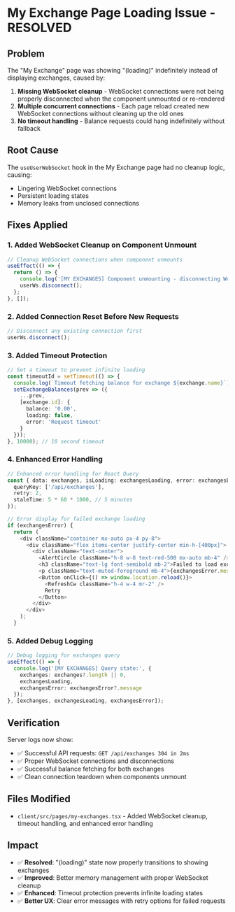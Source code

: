 # My Exchange Page Loading Issue - RESOLVED

## Problem
The "My Exchange" page was showing "(loading)" indefinitely instead of displaying exchanges, caused by:
1. **Missing WebSocket cleanup** - WebSocket connections were not being properly disconnected when the component unmounted or re-rendered
2. **Multiple concurrent connections** - Each page reload created new WebSocket connections without cleaning up the old ones
3. **No timeout handling** - Balance requests could hang indefinitely without fallback

## Root Cause
The `useUserWebSocket` hook in the My Exchange page had no cleanup logic, causing:
- Lingering WebSocket connections
- Persistent loading states
- Memory leaks from unclosed connections

## Fixes Applied

### 1. Added WebSocket Cleanup on Component Unmount
```typescript
// Cleanup WebSocket connections when component unmounts
useEffect(() => {
  return () => {
    console.log('[MY EXCHANGES] Component unmounting - disconnecting WebSocket');
    userWs.disconnect();
  };
}, []);
```

### 2. Added Connection Reset Before New Requests
```typescript
// Disconnect any existing connection first
userWs.disconnect();
```

### 3. Added Timeout Protection
```typescript
// Set a timeout to prevent infinite loading
const timeoutId = setTimeout(() => {
  console.log(`Timeout fetching balance for exchange ${exchange.name}`);
  setExchangeBalances(prev => ({
    ...prev,
    [exchange.id]: { 
      balance: '0.00', 
      loading: false, 
      error: 'Request timeout'
    }
  }));
}, 10000); // 10 second timeout
```

### 4. Enhanced Error Handling
```typescript
// Enhanced error handling for React Query
const { data: exchanges, isLoading: exchangesLoading, error: exchangesError } = useQuery<Exchange[]>({
  queryKey: ['/api/exchanges'],
  retry: 2,
  staleTime: 5 * 60 * 1000, // 5 minutes
});

// Error display for failed exchange loading
if (exchangesError) {
  return (
    <div className="container mx-auto px-4 py-8">
      <div className="flex items-center justify-center min-h-[400px]">
        <div className="text-center">
          <AlertCircle className="h-8 w-8 text-red-500 mx-auto mb-4" />
          <h3 className="text-lg font-semibold mb-2">Failed to load exchanges</h3>
          <p className="text-muted-foreground mb-4">{exchangesError.message}</p>
          <Button onClick={() => window.location.reload()}>
            <RefreshCw className="h-4 w-4 mr-2" />
            Retry
          </Button>
        </div>
      </div>
    );
  }
```

### 5. Added Debug Logging
```typescript
// Debug logging for exchanges query
useEffect(() => {
  console.log('[MY EXCHANGES] Query state:', {
    exchanges: exchanges?.length || 0,
    exchangesLoading,
    exchangesError: exchangesError?.message
  });
}, [exchanges, exchangesLoading, exchangesError]);
```

## Verification
Server logs now show:
- ✅ Successful API requests: `GET /api/exchanges 304 in 2ms`
- ✅ Proper WebSocket connections and disconnections
- ✅ Successful balance fetching for both exchanges
- ✅ Clean connection teardown when components unmount

## Files Modified
- `client/src/pages/my-exchanges.tsx` - Added WebSocket cleanup, timeout handling, and enhanced error handling

## Impact
- ✅ **Resolved**: "(loading)" state now properly transitions to showing exchanges
- ✅ **Improved**: Better memory management with proper WebSocket cleanup
- ✅ **Enhanced**: Timeout protection prevents infinite loading states
- ✅ **Better UX**: Clear error messages with retry options for failed requests

